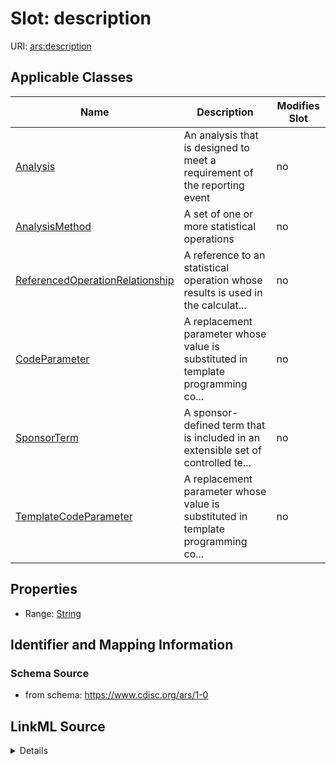 # Slot: description

URI: [ars:description](https://www.cdisc.org/ars/1-0/description)



<!-- no inheritance hierarchy -->




## Applicable Classes

| Name | Description | Modifies Slot |
| --- | --- | --- |
[Analysis](Analysis.md) | An analysis that is designed to meet a requirement of the reporting event |  no  |
[AnalysisMethod](AnalysisMethod.md) | A set of one or more statistical operations |  no  |
[ReferencedOperationRelationship](ReferencedOperationRelationship.md) | A reference to an statistical operation whose results is used in the calculat... |  no  |
[CodeParameter](CodeParameter.md) | A replacement parameter whose value is substituted in template programming co... |  no  |
[SponsorTerm](SponsorTerm.md) | A sponsor-defined term that is included in an extensible set of controlled te... |  no  |
[TemplateCodeParameter](TemplateCodeParameter.md) | A replacement parameter whose value is substituted in template programming co... |  no  |







## Properties

* Range: [String](String.md)





## Identifier and Mapping Information







### Schema Source


* from schema: https://www.cdisc.org/ars/1-0




## LinkML Source

<details>
```yaml
name: description
from_schema: https://www.cdisc.org/ars/1-0
rank: 1000
alias: description
domain_of:
- Analysis
- AnalysisMethod
- ReferencedOperationRelationship
- CodeParameter
- SponsorTerm
range: string

```
</details>